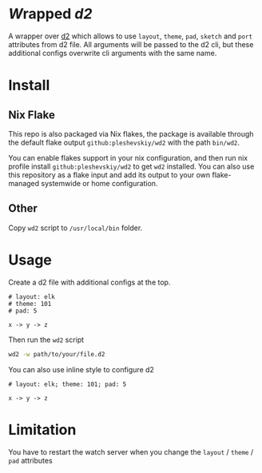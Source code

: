 # *W*rapped _d2_

A wrapper over [d2] which allows to use `layout`, `theme`, `pad`, `sketch` and
`port` attributes from d2 file. All arguments will be passed to the d2 cli, but
these additional configs overwrite cli arguments with the same name.

[d2]: https://github.com/terrastruct/d2

# Install

## Nix Flake

This repo is also packaged via Nix flakes, the package is available through the
default flake output `github:pleshevskiy/wd2` with the path `bin/wd2`.

You can enable flakes support in your nix configuration, and then run nix
profile install `github:pleshevskiy/wd2` to get `wd2` installed. You can also
use this repository as a flake input and add its output to your own
flake-managed systemwide or home configuration.

## Other

Copy `wd2` script to `/usr/local/bin` folder.

# Usage

Create a d2 file with additional configs at the top.

```d2
# layout: elk
# theme: 101
# pad: 5

x -> y -> z
```

Then run the `wd2` script

```sh
wd2 -w path/to/your/file.d2
```

You can also use inline style to configure d2

```d2
# layout: elk; theme: 101; pad: 5

x -> y -> z
```

# Limitation

You have to restart the watch server when you change the `layout` / `theme` /
`pad` attributes
